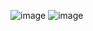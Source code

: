 ![image](https://github.com/abhiag-dev/Electric-Vehicle-Portal-/assets/70704265/2ac9af8e-ca6e-4a23-8345-d74fb70a4116)
![image](https://github.com/abhiag-dev/Electric-Vehicle-Portal-/assets/70704265/d752d2c8-23c9-44c6-b691-7a0871e27d44)

